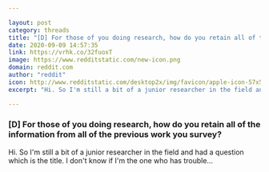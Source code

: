 ```yaml
---

layout: post
category: threads
title: "[D] For those of you doing research, how do you retain all of the information from all of the previous work you survey?"
date: 2020-09-09 14:57:35
link: https://vrhk.co/32fuoxT
image: https://www.redditstatic.com/new-icon.png
domain: reddit.com
author: "reddit"
icon: http://www.redditstatic.com/desktop2x/img/favicon/apple-icon-57x57.png
excerpt: "Hi. So I'm still a bit of a junior researcher in the field and had a question which is the title. I don't know if I'm the one who has trouble..."

---
```


### [D] For those of you doing research, how do you retain all of the information from all of the previous work you survey?

Hi. So I'm still a bit of a junior researcher in the field and had a question which is the title. I don't know if I'm the one who has trouble...